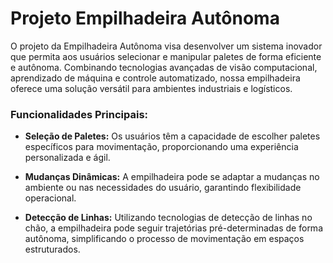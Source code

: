 # Projeto Empilhadeira Autônoma

O projeto da Empilhadeira Autônoma visa desenvolver um sistema inovador que permita aos usuários selecionar e manipular paletes de forma eficiente e autônoma. Combinando tecnologias avançadas de visão computacional, aprendizado de máquina e controle automatizado, nossa empilhadeira oferece uma solução versátil para ambientes industriais e logísticos.

### Funcionalidades Principais:

- **Seleção de Paletes:** Os usuários têm a capacidade de escolher paletes específicos para movimentação, proporcionando uma experiência personalizada e ágil.

- **Mudanças Dinâmicas:** A empilhadeira pode se adaptar a mudanças no ambiente ou nas necessidades do usuário, garantindo flexibilidade operacional.

- **Detecção de Linhas:** Utilizando tecnologias de detecção de linhas no chão, a empilhadeira pode seguir trajetórias pré-determinadas de forma autônoma, simplificando o processo de movimentação em espaços estruturados.
